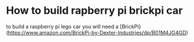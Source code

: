  # How to build rapberry pi brickpi car
 
 to build a raspberry pi lego car you will need a [BrickPi}(https://www.amazon.com/BrickPi-by-Dexter-Industries/dp/B01M4JG4GD)
